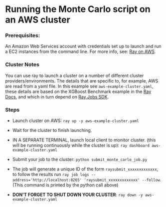 # Running the Monte Carlo script on an AWS cluster

### Prerequisites:
An Amazon Web Services account with credentials set up to launch and run a EC2 instances from the command line. For more info, see: [Ray on AWS](https://docs.ray.io/en/master/cluster/vms/user-guides/launching-clusters/aws.html).

### Cluster Notes
You can use ray to launch a cluster on a number of different cluster providers/environments. The details that are specific to, for example, AWS are read from a yaml file. In this example see `aws-example-cluster.yaml`, these details are based on the XGBoost Benchmark example in the [Ray Docs](https://docs.ray.io/en/master/cluster/vms/examples/ml-example.html), and which in turn depend on [Ray Jobs SDK](https://docs.ray.io/en/master/cluster/running-applications/job-submission/sdk.html).


### Steps
* Launch cluster on AWS: `ray up -y aws-example-cluster.yaml`
* Wait for the cluster to finish launching.
* IN A SEPARATE TERMINAL, launch local client to monitor cluster. (this will be running continuously while the cluster is up): `ray dashboard aws-example-cluster.yaml`
* Submit your job to the cluster: `python submit_monte_carlo_job.py`
* The job will generate a unique ID of the form `raysubmit_xxxxxxxxxxxxx`, to follow the results run `ray job logs --address='http://localhost:8265' 'raysubmit_xxxxxxxxxxxxx' --follow`. (This command is printed by the python call above)

* **DON'T FORGET TO SHUT DOWN YOUR CLUSTER**: `ray down -y aws-example-cluster.yaml`
